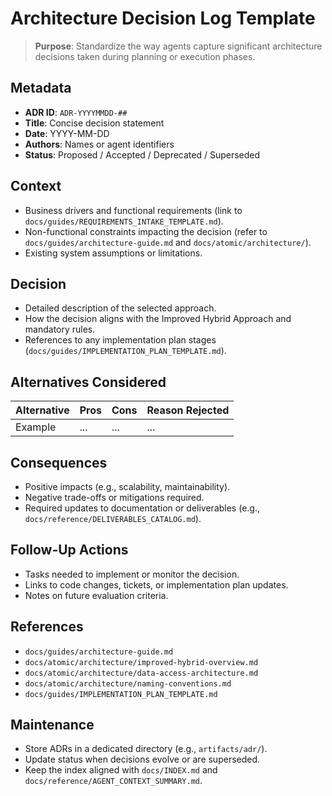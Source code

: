 # Architecture Decision Log Template

> **Purpose**: Standardize the way agents capture significant architecture decisions taken during planning or execution phases.

## Metadata

- **ADR ID**: `ADR-YYYYMMDD-##`
- **Title**: Concise decision statement
- **Date**: YYYY-MM-DD
- **Authors**: Names or agent identifiers
- **Status**: Proposed / Accepted / Deprecated / Superseded

## Context

- Business drivers and functional requirements (link to `docs/guides/REQUIREMENTS_INTAKE_TEMPLATE.md`).
- Non-functional constraints impacting the decision (refer to `docs/guides/architecture-guide.md` and `docs/atomic/architecture/`).
- Existing system assumptions or limitations.

## Decision

- Detailed description of the selected approach.
- How the decision aligns with the Improved Hybrid Approach and mandatory rules.
- References to any implementation plan stages (`docs/guides/IMPLEMENTATION_PLAN_TEMPLATE.md`).

## Alternatives Considered

| Alternative | Pros | Cons | Reason Rejected |
|-------------|------|------|-----------------|
| Example | ... | ... | ... |

## Consequences

- Positive impacts (e.g., scalability, maintainability).
- Negative trade-offs or mitigations required.
- Required updates to documentation or deliverables (e.g., `docs/reference/DELIVERABLES_CATALOG.md`).

## Follow-Up Actions

- Tasks needed to implement or monitor the decision.
- Links to code changes, tickets, or implementation plan updates.
- Notes on future evaluation criteria.

## References

- `docs/guides/architecture-guide.md`
- `docs/atomic/architecture/improved-hybrid-overview.md`
- `docs/atomic/architecture/data-access-architecture.md`
- `docs/atomic/architecture/naming-conventions.md`
- `docs/guides/IMPLEMENTATION_PLAN_TEMPLATE.md`

## Maintenance

- Store ADRs in a dedicated directory (e.g., `artifacts/adr/`).
- Update status when decisions evolve or are superseded.
- Keep the index aligned with `docs/INDEX.md` and `docs/reference/AGENT_CONTEXT_SUMMARY.md`.

